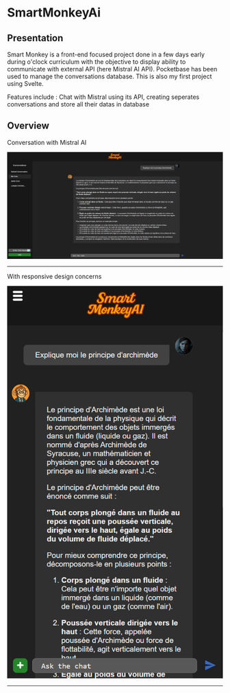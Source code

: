# SmartMonkeyAi

## Presentation

Smart Monkey is a front-end focused project done in a few days early during o'clock curriculum with the objective to display ability to communicate with external API (here Mistral AI API). Pocketbase has been used to manage the conversations database.
This is also my first project using Svelte.

Features include : Chat with Mistral using its API, creating seperates conversations and store all their datas in database


## Overview

Conversation with Mistral AI

![Liste des pokemon](./static/smart-monkey-illustration2.png)

---

With responsive design concerns

![Liste des pokemon](./static/smart-monkey-illustration3.png)

---
